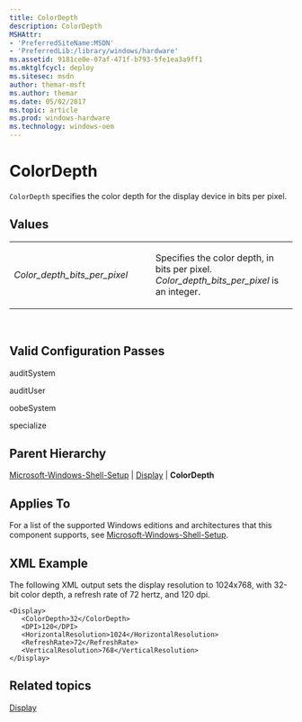 ```yaml
---
title: ColorDepth
description: ColorDepth
MSHAttr:
- 'PreferredSiteName:MSDN'
- 'PreferredLib:/library/windows/hardware'
ms.assetid: 9181ce0e-07af-471f-b793-5fe1ea3a9ff1
ms.mktglfcycl: deploy
ms.sitesec: msdn
author: themar-msft
ms.author: themar
ms.date: 05/02/2017
ms.topic: article
ms.prod: windows-hardware
ms.technology: windows-oem
---
```


# ColorDepth


`ColorDepth` specifies the color depth for the display device in bits per pixel.

## Values


<table>
<colgroup>
<col width="50%" />
<col width="50%" />
</colgroup>
<tbody>
<tr class="odd">
<td><p><em>Color_depth_bits_per_pixel</em></p></td>
<td><p>Specifies the color depth, in bits per pixel. <em>Color_depth_bits_per_pixel</em> is an integer.</p></td>
</tr>
</tbody>
</table>

 

## Valid Configuration Passes


auditSystem

auditUser

oobeSystem

specialize

## Parent Hierarchy


[Microsoft-Windows-Shell-Setup](microsoft-windows-shell-setup.md) | [Display](microsoft-windows-shell-setup-display.md) | **ColorDepth**

## Applies To


For a list of the supported Windows editions and architectures that this component supports, see [Microsoft-Windows-Shell-Setup](microsoft-windows-shell-setup.md).

## XML Example


The following XML output sets the display resolution to 1024x768, with 32-bit color depth, a refresh rate of 72 hertz, and 120 dpi.

```
<Display>
   <ColorDepth>32</ColorDepth>
   <DPI>120</DPI>
   <HorizontalResolution>1024</HorizontalResolution>
   <RefreshRate>72</RefreshRate>
   <VerticalResolution>768</VerticalResolution>
</Display>
```

## Related topics


[Display](microsoft-windows-shell-setup-display.md)

 

 








